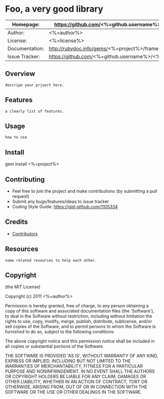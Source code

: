 Foo, a very good library
========================

| Homepage:      |  https://github.com/<%=github.username%>/<%=project%>       |
|----------------|------------------------------------------------------       |
| Author:	       | <%=author%>                                                 |
| License:       | <%=license%>                                                |
| Documentation: | http://rubydoc.info/gems/<%=project%>/frames                |
| Issue Tracker: | https://github.com/<%=github.username%>/<%=project%>/issues |

Overview
--------

	descripe your prjoect here.

Features
--------

	a clearly list of features.

Usage
-----

	how to use

Install
----------

  gem install <%=project%>

Contributing
-------------

* Feel free to join the project and make contributions (by submitting a pull request)
* Submit any bugs/features/ideas to issue tracker
* Coding Style Guide: https://gist.github.com/1105334

Credits
--------

* [Contributors](https://github.com/<%=github.username%>/<%=project%>/contributors)

Resources
---------

	some related resources to help each other.

Copyright
---------

(the MIT License)

Copyright (c) 2011 <%=author%>

Permission is hereby granted, free of charge, to any person obtaining a copy of this software and associated documentation files (the 'Software'), to deal in the Software without restriction, including without limitation the rights to use, copy, modify, merge, publish, distribute, sublicense, and/or sell copies of the Software, and to permit persons to whom the Software is furnished to do so, subject to the following conditions:

The above copyright notice and this permission notice shall be included in all copies or substantial portions of the Software.

THE SOFTWARE IS PROVIDED 'AS IS', WITHOUT WARRANTY OF ANY KIND, EXPRESS OR IMPLIED, INCLUDING BUT NOT LIMITED TO THE WARRANTIES OF MERCHANTABILITY, FITNESS FOR A PARTICULAR PURPOSE AND NONINFRINGEMENT.  IN NO EVENT SHALL THE AUTHORS OR COPYRIGHT HOLDERS BE LIABLE FOR ANY CLAIM, DAMAGES OR OTHER LIABILITY, WHETHER IN AN ACTION OF CONTRACT, TORT OR OTHERWISE, ARISING FROM, OUT OF OR IN CONNECTION WITH THE SOFTWARE OR THE USE OR OTHER DEALINGS IN THE SOFTWARE.
